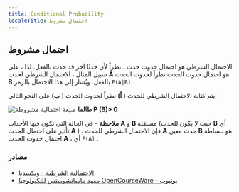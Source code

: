 ```yaml
---
title: Conditional Probability
localeTitle: احتمال مشروط
---
```

## احتمال مشروط

الاحتمال الشرطي هو احتمال حدوث حدث ، نظراً لأن حدثًا آخر قد حدث بالفعل. لذا ، على سبيل المثال ، الاحتمال الشرطي لحدث **A** هو احتمال حدوث الحدث نظراً لحدوث الحدث **B** بالفعل. ويُشار إلى هذا الاحتمال بالرمز `P(A|B)` .

يتم كتابة الاحتمال الشرطي للحدث ( **أ)** نظراً لحدوث الحدث ( **ب)** على النحو التالي:

![صيغة احتمالية مشروطة](https://pbiswas101.files.wordpress.com/2018/10/conditional-probability.png?w=450) **طالما P (B)> 0**

**ملاحظة** - في الحالة التي تكون فيها الأحداث **A** و **B** مستقلة (حيث لا يكون للحدث **B** أي تأثير على احتمال الحدث **A** ) ، فإن الاحتمال الشرطي للحدث **A** حدث معين **B** هو ببساطة احتمال حدوث الحدث **A** ، أي `P(A)` .

### مصادر

*   [الاحتمالية الشرطية - ويكيبيديا](https://en.wikipedia.org/wiki/Conditional_probability)
*   [معهد ماساتشوستس للتكنولوجيا OpenCourseWare - يوتيوب](https://www.youtube.com/watch?v=JGeTcRfKgBo)